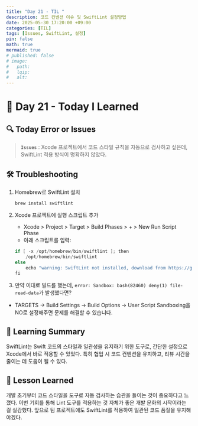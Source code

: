 ```yaml
---
title: "Day 21 - TIL "
description: 코드 컨벤션 이슈 및 SwiftLint 설정방법
date: 2025-05-30 17:20:00 +09:00
categories: [TIL]
tags: [Issues, SwiftLint, 설정]
pin: false
math: true
mermaid: true
# published: false
# image:
#   path:
#   lqip: 
#   alt: 
---
```


# 📘 Day 21 - Today I Learned

 ## 🔍 Today Error or Issues  
 > **`Issues`** : Xcode 프로젝트에서 코드 스타일 규칙을 자동으로 검사하고 싶은데, SwiftLint 적용 방식이 명확하지 않았다.

## 🛠️ Troubleshooting
1. Homebrew로 SwiftLint 설치
    ```
    brew install swiftlint
    ```
2.	Xcode 프로젝트에 실행 스크립트 추가  
	-	Xcode > Project > Target > Build Phases > + > New Run Script Phase  
	-	아래 스크립트를 입력:

    ``` swift
    if [ -x /opt/homebrew/bin/swiftlint ]; then
        /opt/homebrew/bin/swiftlint
    else
        echo "warning: SwiftLint not installed, download from https://github.com/realm/SwiftLint"
    fi
    ```
3. 만약 이대로 빌드를 했는데, `error: Sandbox: bash(82460) deny(1) file-read-data`가 발생했다면?

 - TARGETS -> Build Settings -> Build Options -> User Script Sandboxing을 NO로 설정해주면 문제를 해결할 수 있습니다.

## 📝 Learning Summary
SwiftLint는 Swift 코드의 스타일과 일관성을 유지하기 위한 도구로, 간단한 설정으로 Xcode에서 바로 적용할 수 있었다.
특히 협업 시 코드 컨벤션을 유지하고, 리뷰 시간을 줄이는 데 도움이 될 수 있다.

## 📘 Lesson Learned
개발 초기부터 코드 스타일을 도구로 자동 검사하는 습관을 들이는 것이 중요하다고 느꼈다.
이번 기회를 통해 Lint 도구를 적용하는 것 자체가 좋은 개발 문화의 시작이라는 걸 실감했다.
앞으로 팀 프로젝트에도 SwiftLint를 적용하여 일관된 코드 품질을 유지해야겠다.

